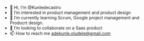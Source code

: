 - 👋 Hi, I’m @Kunledecastro
- 👀 I’m interested in product management and product design
- 🌱 I’m currently learning Scrum, Google project management and Producrt design.
- 💞️ I’m looking to collaborate on a Saas product
- 📫 How to reach me adekunle.oludele@gmail.com

<!---
Kunledecastro/Kunledecastro is a ✨ special ✨ repository because its `README.md` (this file) appears on your GitHub profile.
You can click the Preview link to take a look at your changes.
--->
